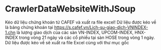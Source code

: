 # CrawlerDataWebsiteWithJSoup
Kéo dữ liệu chứng khoán từ CAFEF và xuất ra file excel!
Dữ liệu được kéo về là bảng chứng khoán tại https://s.cafef.vn/Lich-su-giao-dich-VNINDEX-1.chn là lượng giao dịch của các sàn VN-INDEX, 
UPCOM-INDEX, HNX-INDEX trong vòng 21 ngày và các cổ phiếu tại sàn HOSE trong vòng 1 ngày.
Dữ liệu được kéo về sẽ xuất ra file Excel cùng với thư mục gốc
